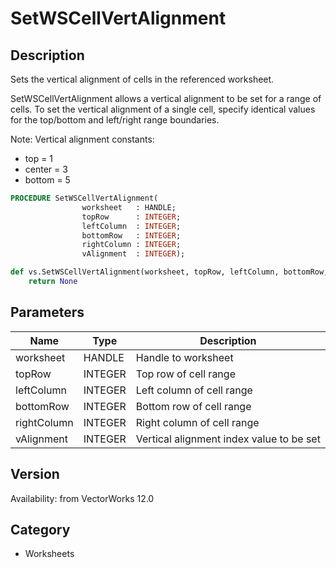 # SetWSCellVertAlignment

## Description
Sets the vertical alignment of cells in the referenced worksheet.

SetWSCellVertAlignment allows a vertical alignment to be set for a range of cells. To set the vertical alignment of a single cell, specify identical values for the top/bottom and left/right range boundaries.

Note:
Vertical alignment constants:
* top = 1
* center  = 3
* bottom = 5

```pascal
PROCEDURE SetWSCellVertAlignment(
				worksheet   : HANDLE;
				topRow      : INTEGER;
				leftColumn  : INTEGER;
				bottomRow   : INTEGER;
				rightColumn : INTEGER;
				vAlignment  : INTEGER);
```

```python
def vs.SetWSCellVertAlignment(worksheet, topRow, leftColumn, bottomRow, rightColumn, vAlignment):
    return None
```

## Parameters
|Name|Type|Description|
|---|---|---|
|worksheet|HANDLE|Handle to worksheet|
|topRow|INTEGER|Top row of cell range|
|leftColumn|INTEGER|Left column of cell range|
|bottomRow|INTEGER|Bottom row of cell range|
|rightColumn|INTEGER|Right column of cell range|
|vAlignment|INTEGER|Vertical alignment index value to be set|

## Version
Availability: from VectorWorks 12.0

## Category
* Worksheets

